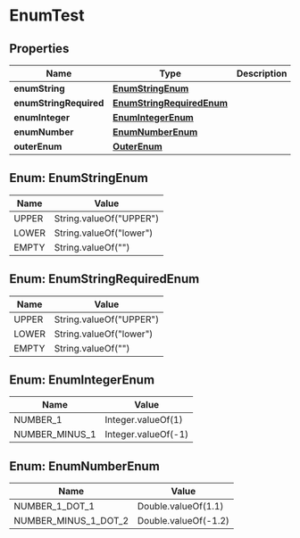 
# EnumTest

## Properties
Name | Type | Description | Notes
------------ | ------------- | ------------- | -------------
**enumString** | [**EnumStringEnum**](#EnumStringEnum) |  |  [optional]
**enumStringRequired** | [**EnumStringRequiredEnum**](#EnumStringRequiredEnum) |  | 
**enumInteger** | [**EnumIntegerEnum**](#EnumIntegerEnum) |  |  [optional]
**enumNumber** | [**EnumNumberEnum**](#EnumNumberEnum) |  |  [optional]
**outerEnum** | [**OuterEnum**](OuterEnum.md) |  |  [optional]


<a name="EnumStringEnum"></a>
## Enum: EnumStringEnum
Name | Value
---- | -----
UPPER | String.valueOf(&quot;UPPER&quot;)
LOWER | String.valueOf(&quot;lower&quot;)
EMPTY | String.valueOf(&quot;&quot;)


<a name="EnumStringRequiredEnum"></a>
## Enum: EnumStringRequiredEnum
Name | Value
---- | -----
UPPER | String.valueOf(&quot;UPPER&quot;)
LOWER | String.valueOf(&quot;lower&quot;)
EMPTY | String.valueOf(&quot;&quot;)


<a name="EnumIntegerEnum"></a>
## Enum: EnumIntegerEnum
Name | Value
---- | -----
NUMBER_1 | Integer.valueOf(1)
NUMBER_MINUS_1 | Integer.valueOf(-1)


<a name="EnumNumberEnum"></a>
## Enum: EnumNumberEnum
Name | Value
---- | -----
NUMBER_1_DOT_1 | Double.valueOf(1.1)
NUMBER_MINUS_1_DOT_2 | Double.valueOf(-1.2)



